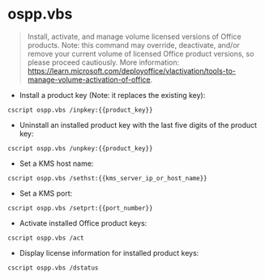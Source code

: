 # ospp.vbs

> Install, activate, and manage volume licensed versions of Office products.
> Note: this command may override, deactivate, and/or remove your current volume of licensed Office product versions, so please proceed cautiously.
> More information: <https://learn.microsoft.com/deployoffice/vlactivation/tools-to-manage-volume-activation-of-office>.

- Install a product key (Note: it replaces the existing key):

`cscript ospp.vbs /inpkey:{{product_key}}`

- Uninstall an installed product key with the last five digits of the product key:

`cscript ospp.vbs /unpkey:{{product_key}}`

- Set a KMS host name:

`cscript ospp.vbs /sethst:{{kms_server_ip_or_host_name}}`

- Set a KMS port:

`cscript ospp.vbs /setprt:{{port_number}}`

- Activate installed Office product keys:

`cscript ospp.vbs /act`

- Display license information for installed product keys:

`cscript ospp.vbs /dstatus`
